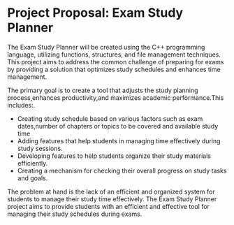 <h1>Project Proposal:  Exam Study Planner</h1> 

<p>The Exam Study Planner will be created using the C++ programming language, utilizing functions, structures, and file management techniques. This project aims to address the common challenge of preparing for exams by providing a solution that optimizes study schedules and enhances time management. </p>

<p>The primary goal is to create a tool that adjusts the study planning process,enhances productivity,and maximizes academic performance.This includes:.</p>
<ul>
  <li>Creating study schedule based on various factors such as exam dates,number of chapters or topics to be covered and available study time</li>
  <li>Adding features that help students in managing time effectively during study sessions.</li>
  <li>Developing features to help students organize their study materials efficiently.</li>
  <li>Creating a mechanism for checking their overall progress on study tasks and goals.</li>
</ul>

<p>The problem at hand is the lack of an efficient and organized system for students to manage their study time effectively. The Exam Study Planner project aims to provide students with an efficient and effective tool for managing their study schedules during exams.</p>
